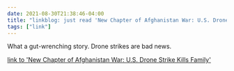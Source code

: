 ```yaml
---
date: 2021-08-30T21:38:46-04:00
title: "linkblog: just read 'New Chapter of Afghanistan War: U.S. Drone Strike Kills Family'"
tags: ["link"]
---
```

What a gut-wrenching story. Drone strikes are bad news.
 
[link to 'New Chapter of Afghanistan War: U.S. Drone Strike Kills Family'](https://theintercept.com/2021/08/30/drone-kabul-afghanistan-civilian-casualties-children/)
